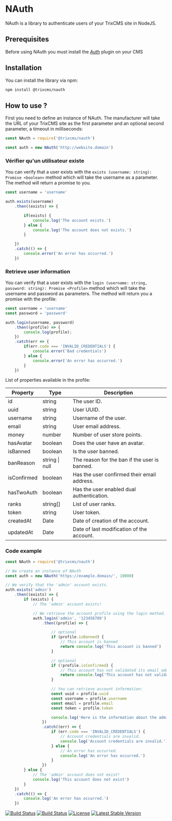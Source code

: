 # NAuth

NAuth is a library to authenticate users of your TrixCMS site in NodeJS.

## Prerequisites

Before using NAuth you must install the [Auth](https://trixcms.eu/marketplace/resource/plugin/6) plugin on your CMS

## Installation

You can install the library via npm:
```bash
npm install @trixcms/nauth
```

## How to use ?

First you need to define an instance of NAuth. The manufacturer will take the URL of your TrixCMS site as the first parameter and an optional second parameter, a timeout in milliseconds:
```javascript
const NAuth = require('@trixcms/nauth')

const auth = new NAuth('http://website.domain')
```

### Vérifier qu'un utilisateur existe

You can verify that a user exists with the `exists (username: string): Promise <boolean>` method which will take the username as a parameter. The method will return a promise to you.
```javascript
const username = 'username'

auth.exists(username)
    .then((exists) => {

        if(exists) {
            console.log('The account exists.')
        } else {
            console.log('The account does not exists.')
        }

    })
    .catch(() => {
        console.error('An error has occurred.')
    })
```

### Retrieve user information

You can verify that a user exists with the `login (username: string, password: string): Promise <Profile>` method which will take the username and password as parameters. The method will return you a promise with the profile:

```javascript
const username = 'username'
const password = 'password'

auth.login(username, password)
    .then((profile) => {
        console.log(profile);
    })
    .catch(err => {
        if(err.code === 'INVALID_CREDENTIALS') {
            console.error('Bad credentials')
        } else {
            console.error('An error has occurred.')
        }
    })
```

List of properties available in the profile:

| Property    | Type           | Description                                   |
| ----------- | -------------- | --------------------------------------------- |
| id          | string         | The user ID.                                  |
| uuid        | string         | User UUID.                                    |
| username    | string         | Username of the user.                         |
| email       | string         | User email address.                           |
| money       | number         | Number of user store points.                  |
| hasAvatar   | boolean        | Does the user have an avatar.                 |
| isBanned    | boolean        | Is the user banned.                           |
| banReason   | string \| null | The reason for the ban if the user is banned. |
| isConfirmed | boolean        | Has the user confirmed their email address.   |
| hasTwoAuth  | boolean        | Has the user enabled dual authentication.     |
| ranks       | string\[\]     | List of user ranks.                           |
| token       | string         | User token.                                   |
| createdAt   | Date           | Date of creation of the account.              |
| updatedAt   | Date           | Date of last modification of the account.     |

### Code example

```javascript
const NAuth = require('@trixcms/nauth')

// We create an instance of NAuth
const auth = new NAuth('https://example.domain/', 10000)

// We verify that the 'admin' account exists.
auth.exists('admin')
    .then((exists) => {
        if (exists) {
            // The 'admin' account exists!

            // We retrieve the account profile using the login method.
            auth.login('admin', '123456789')
                .then((profile) => {

                    // optional
                    if (profile.isBanned) {
                        // This account is banned
                        return console.log('This account is banned')
                    }

                    // optional
                    if (!profile.isConfirmed) {
                        // This account has not validated its email address.
                        return console.log('This account has not validated its email address.')
                    }

                    // You can retrieve account information:
                    const uuid = profile.uuid
                    const username = profile.username
                    const email = profile.email
                    const token = profile.token

                    console.log('Here is the information about the admin account:', uuid, username, email, token)
                })
                .catch((err) => {
                    if (err.code === 'INVALID_CREDENTIALS') {
                        // Account credentials are invalid.
                        console.log('Account credentials are invalid.')
                    } else {
                        // An error has occurred.
                        console.log('An error has occurred.')
                    }
                })
        } else {
            // The 'admin' account does not exist!
            console.log('This account does not exist')
        }
    })
    .catch(() => {
        console.log('An error has occurred.')
    })
```

[![Build Status](https://img.shields.io/github/forks/TrixCMS-V-2/NAuth.svg?style=for-the-badge)](https://github.com/TrixCMS-V-2/NAuth)
[![Build Status](https://img.shields.io/github/stars/TrixCMS-V-2/NAuth.svg?style=for-the-badge)](https://github.com/TrixCMS-V-2/NAuth)
[![License](https://img.shields.io/github/license/TrixCMS-V-2/NAuth.svg?style=for-the-badge)](https://github.com/TrixCMS-V-2/NAuth)
[![Latest Stable Version](https://img.shields.io/npm/v/TrixCMS-V-2/NAuth.svg?style=for-the-badge)](https://www.npmjs.com/package/TrixCMS-V-2/NAuth)